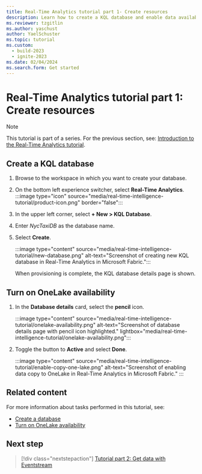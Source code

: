 ```yaml
---
title: Real-Time Analytics tutorial part 1- Create resources
description: Learn how to create a KQL database and enable data availability in Microsoft Fabric.
ms.reviewer: tzgitlin
ms.author: yaschust
author: YaelSchuster
ms.topic: tutorial
ms.custom:
  - build-2023
  - ignite-2023
ms.date: 02/04/2024
ms.search.form: Get started
---
```

# Real-Time Analytics tutorial part 1: Create resources

> [!NOTE]
> This tutorial is part of a series. For the previous section, see: [Introduction to the Real-Time Analytics tutorial](tutorial-introduction.md).

## Create a KQL database

1. Browse to the workspace in which you want to create your database.
1. On the bottom left experience switcher, select **Real-Time Analytics**. :::image type="icon" source="media/real-time-intelligence-tutorial/product-icon.png" border="false":::

1. In the upper left corner, select **+ New > KQL Database**.
1. Enter *NycTaxiDB* as the database name.
1. Select **Create**.

    :::image type="content" source="media/real-time-intelligence-tutorial/new-database.png" alt-text="Screenshot of creating new KQL database in Real-Time Analytics in Microsoft Fabric.":::

    When provisioning is complete, the KQL database details page is shown.

## Turn on OneLake availability

1. In the **Database details** card, select the **pencil** icon.

    :::image type="content" source="media/real-time-intelligence-tutorial/onelake-availability.png" alt-text="Screenshot of database details page with pencil icon highlighted." lightbox="media/real-time-intelligence-tutorial/onelake-availability.png":::

1. Toggle the button to **Active** and select **Done**.

    :::image type="content" source="media/real-time-intelligence-tutorial/enable-copy-one-lake.png" alt-text="Screenshot of enabling data copy to OneLake in Real-Time Analytics in Microsoft Fabric." :::

## Related content

For more information about tasks performed in this tutorial, see:

* [Create a database](create-database.md)
* [Turn on OneLake availability](one-logical-copy.md#turn-on-onelake-availability)

## Next step

> [!div class="nextstepaction"]
> [Tutorial part 2: Get data with Eventstream](tutorial-2-event-streams.md)
